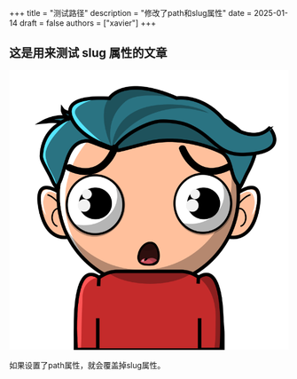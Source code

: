 +++
title = "测试路径"
description = "修改了path和slug属性"
date = 2025-01-14
draft = false
authors = ["xavier"]
+++

## 这是用来测试 slug 属性的文章

![这是一个相对路径的图片](avatar.svg)

如果设置了path属性，就会覆盖掉slug属性。
